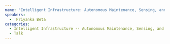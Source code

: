 ```yaml
---
name: "Intelligent Infrastructure: Autonomous Maintenance, Sensing, and Remote Monitoring - Priyanka Beta"
speakers:
  -  Priyanka Beta
categories:
  - Intelligent Infrastructure -- Autonomous Maintenance, Sensing, and Remote Monitoring
  - Talk
---
```


